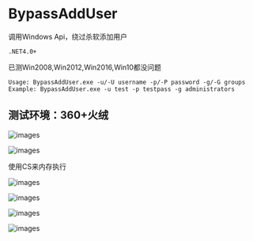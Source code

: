 # BypassAddUser
调用Windows Api，绕过杀软添加用户

`.NET4.0+`

已测Win2008,Win2012,Win2016,Win10都没问题

```
Usage: BypassAddUser.exe -u/-U username -p/-P password -g/-G groups
Example: BypassAddUser.exe -u test -p testpass -g administrators
```

## 测试环境：360+火绒

![images](https://github.com/TryA9ain/BypassAddUser/blob/master/Pictures/Snipaste_2020-10-04_11-56-10.jpg)

![images](https://github.com/TryA9ain/BypassAddUser/blob/master/Pictures/Snipaste_2020-10-04_11-42-15.jpg)

使用CS来内存执行

![images](https://github.com/TryA9ain/BypassAddUser/blob/master/Pictures/Snipaste_2020-10-04_11-47-57.jpg)

![images](https://github.com/TryA9ain/BypassAddUser/blob/master/Pictures/Snipaste_2020-10-04_11-49-09.jpg)

![images](https://github.com/TryA9ain/BypassAddUser/blob/master/Pictures/Snipaste_2020-10-04_11-50-53.jpg)

![images](https://github.com/TryA9ain/BypassAddUser/blob/master/Pictures/Snipaste_2020-10-04_11-52-55.jpg)

